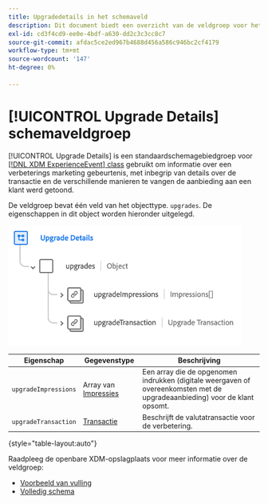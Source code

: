 ```yaml
---
title: Upgradedetails in het schemaveld
description: Dit document biedt een overzicht van de veldgroep voor het bijwerken van details in het schema.
exl-id: cd3f4cd9-ee0e-4bdf-a630-dd2c3c3cc8c7
source-git-commit: afdac5ce2ed967b4688d456a586c946bc2cf4179
workflow-type: tm+mt
source-wordcount: '147'
ht-degree: 0%

---
```


# [!UICONTROL Upgrade Details] schemaveldgroep

[!UICONTROL Upgrade Details] is een standaardschemagebiedgroep voor [[!DNL XDM ExperienceEvent] class](../../classes/experienceevent.md) gebruikt om informatie over een verbeterings marketing gebeurtenis, met inbegrip van details over de transactie en de verschillende manieren te vangen de aanbieding aan een klant werd getoond.

De veldgroep bevat één veld van het objecttype. `upgrades`. De eigenschappen in dit object worden hieronder uitgelegd.

![Upgrade van detailstructuur](../../images/field-groups/upgrade-details.png)

| Eigenschap | Gegevenstype | Beschrijving |
| --- | --- | --- |
| `upgradeImpressions` | Array van [Impressies](../../data-types/impressions.md) | Een array die de opgenomen indrukken (digitale weergaven of overeenkomsten met de upgradeaanbieding) voor de klant opsomt. |
| `upgradeTransaction` | [Transactie](../../data-types/transaction.md) | Beschrijft de valutatransactie voor de verbetering. |

{style="table-layout:auto"}

Raadpleeg de openbare XDM-opslagplaats voor meer informatie over de veldgroep:

* [Voorbeeld van vulling](https://github.com/adobe/xdm/blob/master/components/fieldgroups/experience-event/industry-verticals/experienceevent-upgrade-details.example.1.json)
* [Volledig schema](https://github.com/adobe/xdm/blob/master/components/fieldgroups/experience-event/industry-verticals/experienceevent-upgrade-details.schema.json)
